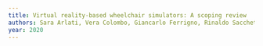 ```yaml
---
title: Virtual reality-based wheelchair simulators: A scoping review
authors: Sara Arlati, Vera Colombo, Giancarlo Ferrigno, Rinaldo Sacchetti, Marco Sacco
year: 2020
---
```


